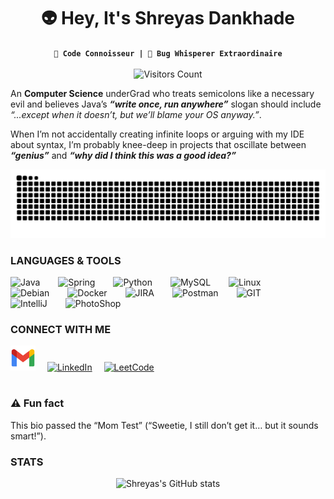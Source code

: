 <div align="center">
  
# 👽 Hey, It's Shreyas Dankhade 
**`🚀 Code Connoisseur | 🐛 Bug Whisperer Extraordinaire`**  
<br>
<img src="https://profile-counter.deno.dev/ShreyasDankhade/count.svg" alt="Visitors Count" />

</div>

An **Computer Science** underGrad who treats semicolons like a necessary evil and believes Java’s **_“write once, run anywhere”_** slogan should include _“...except when it doesn’t, but we’ll blame your OS anyway.”_.

When I’m not accidentally creating infinite loops or arguing with my IDE about syntax, I’m probably knee-deep in projects that oscillate between **_“genius”_** and **_“why did I think this was a good idea?”_**

<div align="center">
<picture>
  <source media="(prefers-color-scheme: dark)" srcset="https://raw.githubusercontent.com/ShreyasDankhade/ShreyasDankhade/output/github-contribution-grid-snake-dark.svg">
  <source media="(prefers-color-scheme: light)" srcset="https://raw.githubusercontent.com/ShreyasDankhade/ShreyasDankhade/output/github-contribution-grid-snake.svg">
  <img alt="github contribution grid snake animation" src="https://raw.githubusercontent.com/ShreyasDankhade/ShreyasDankhade/output/github-contribution-grid-snake.svg">
</picture>
</div>

### LANGUAGES & TOOLS
<p align="left">
  <img alt="Java" width="50" height="50" style="padding-right:25px;" src="https://cdn.jsdelivr.net/gh/devicons/devicon@latest/icons/java/java-original.svg" />
  <img alt="Spring" width="50" height="50" style="padding-right:25px;" src="https://cdn.jsdelivr.net/gh/devicons/devicon@latest/icons/spring/spring-original.svg" />
  <img alt="Python" width="50" height="50" style="padding-right:25px;" src="https://cdn.jsdelivr.net/gh/devicons/devicon@latest/icons/python/python-original.svg" />
  <img alt="MySQL" width="50" height="50" style="padding-right:25px;" src="https://cdn.jsdelivr.net/gh/devicons/devicon@latest/icons/mysql/mysql-original.svg" />
  <img alt="Linux" width="50" height="50" style="padding-right:25px;" src="https://cdn.jsdelivr.net/gh/devicons/devicon@latest/icons/linux/linux-original.svg" />  
  <img alt="Debian" width="50" height="50" style="padding-right:25px;" src="https://cdn.jsdelivr.net/gh/devicons/devicon@latest/icons/debian/debian-original.svg" />
  <img alt="Docker" width="50" height="50" style="padding-right:25px;" src="https://cdn.jsdelivr.net/gh/devicons/devicon@latest/icons/docker/docker-original.svg" />  
  <img alt="JIRA" width="50" height="50" style="padding-right:25px;" src="https://cdn.jsdelivr.net/gh/devicons/devicon@latest/icons/jira/jira-original.svg" />
  <img alt="Postman" width="50" height="50" style="padding-right:25px;" src="https://cdn.jsdelivr.net/gh/devicons/devicon@latest/icons/postman/postman-original.svg" />                  
  <img alt="GIT" width="50" height="50" style="padding-right:25px;" src="https://cdn.jsdelivr.net/gh/devicons/devicon@latest/icons/git/git-original.svg" />
  <img alt="IntelliJ" width="50" height="50" style="padding-right:25px;" src="https://cdn.jsdelivr.net/gh/devicons/devicon@latest/icons/intellij/intellij-original.svg" />  
  <img alt="PhotoShop" width="50" height="50" style="padding-right:25px;" src="https://cdn.jsdelivr.net/gh/devicons/devicon@latest/icons/photoshop/photoshop-original.svg" />
</p>

### CONNECT WITH ME

<p align="left">
  <a href="mailto:shreyasdankhade75@gmail.com" target="blank"><img alt="Gmail" width="40" height="40" style="padding-right:15px;" src="https://raw.githubusercontent.com/github/explore/8f19e4dbbf13418dc1b1d58bb265953553c15a46/topics/gmail/gmail.png"/></a>
  <a href="https://www.linkedin.com/in/shreyasdankhade" target="blank"><img alt="LinkedIn" width="40" height="40" style="padding-right:15px;" src="https://cdn.jsdelivr.net/gh/devicons/devicon@latest/icons/linkedin/linkedin-original.svg" /></a>
  <a href="https://www.leetcode.com/ShreyasDankhade" target="blank"><img alt="LeetCode" width="40" height="40" style="padding-right:15px;" src="https://raw.githubusercontent.com/rahuldkjain/github-profile-readme-generator/master/src/images/icons/Social/leet-code.svg"/></a>
</p>

#

###  ⚠️ Fun fact
This bio passed the “Mom Test” (“Sweetie, I still don’t get it… but it sounds smart!”).


### STATS 
<div align="center">
  
![Shreyas's GitHub stats](https://github-readme-stats.vercel.app/api?username=ShreyasDankhade&show_icons=true&theme=gotham)

</div>

